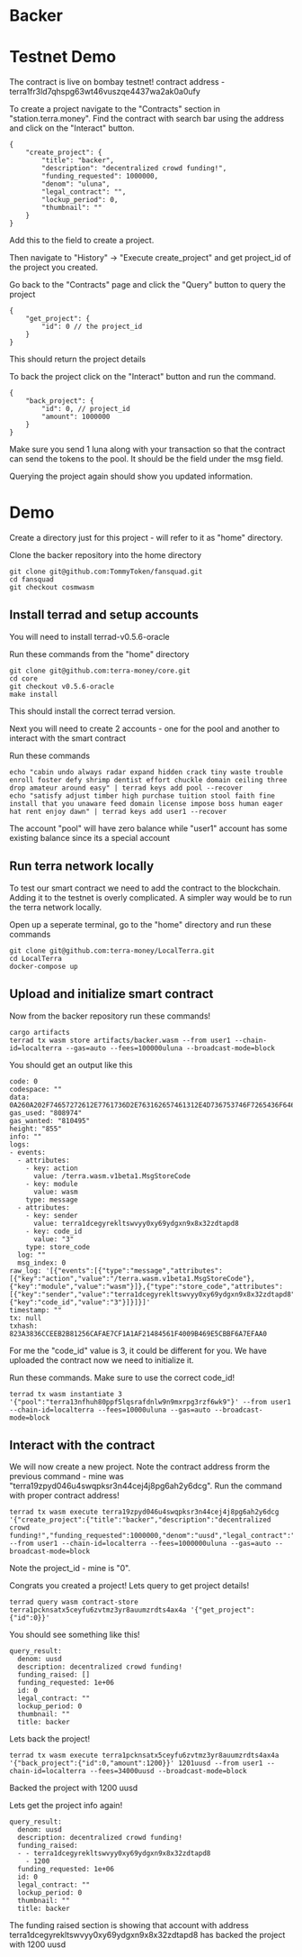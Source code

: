 # Backer

# Testnet Demo

The contract is live on bombay testnet! contract address - terra1fr3ld7qhspg63wt46vuszqe4437wa2ak0a0ufy

To create a project navigate to the "Contracts" section in "station.terra.money". 
Find the contract with search bar using the address and click on the "Interact" button.
```
{
	"create_project": {
		"title": "backer",
		"description": "decentralized crowd funding!",
		"funding_requested": 1000000,
		"denom": "uluna",
		"legal_contract": "",
		"lockup_period": 0,
		"thumbnail": ""
	}
}
```
Add this to the field to create a project.

Then navigate to "History" -> "Execute create_project" and get project_id of the project you created.

Go back to the "Contracts" page and click the "Query" button to query the project
```
{
	"get_project": {
		"id": 0 // the project_id
	}
}
```
This should return the project details

To back the project click on the "Interact" button and run the command.
```
{
	"back_project": {
		"id": 0, // project_id
		"amount": 1000000
	}
}
```
Make sure you send 1 luna along with your transaction so that the contract can send the tokens to the pool. It should be the field under the msg field.

Querying the project again should show you updated information.

# Demo

Create a directory just for this project - will refer to it as "home" directory.

Clone the backer repository into the home directory
```
git clone git@github.com:TommyToken/fansquad.git
cd fansquad
git checkout cosmwasm
```

## Install terrad and setup accounts
You will need to install terrad-v0.5.6-oracle

Run these commands from the "home" directory
```
git clone git@github.com:terra-money/core.git
cd core
git checkout v0.5.6-oracle
make install
```
This should install the correct terrad version.

Next you will need to create 2 accounts - one for the pool and another to interact with the smart contract

Run these commands
```
echo "cabin undo always radar expand hidden crack tiny waste trouble enroll foster defy shrimp dentist effort chuckle domain ceiling three drop amateur around easy" | terrad keys add pool --recover
echo "satisfy adjust timber high purchase tuition stool faith fine install that you unaware feed domain license impose boss human eager hat rent enjoy dawn" | terrad keys add user1 --recover
```

The account "pool" will have zero balance while "user1" account has some existing balance since its a special account

## Run terra network locally
To test our smart contract we need to add the contract to the blockchain. Adding it to the testnet is overly complicated. A simpler way would be to run the terra network locally.

Open up a seperate terminal, go to the "home" directory and run these commands
```
git clone git@github.com:terra-money/LocalTerra.git
cd LocalTerra
docker-compose up
```

## Upload and initialize smart contract

Now from the backer repository run these commands!
```
cargo artifacts
terrad tx wasm store artifacts/backer.wasm --from user1 --chain-id=localterra --gas=auto --fees=100000uluna --broadcast-mode=block
```
You should get an output like this
```
code: 0
codespace: ""
data: 0A260A202F74657272612E7761736D2E763162657461312E4D736753746F7265436F646512020803
gas_used: "808974"
gas_wanted: "810495"
height: "855"
info: ""
logs:
- events:
  - attributes:
    - key: action
      value: /terra.wasm.v1beta1.MsgStoreCode
    - key: module
      value: wasm
    type: message
  - attributes:
    - key: sender
      value: terra1dcegyrekltswvyy0xy69ydgxn9x8x32zdtapd8
    - key: code_id
      value: "3"
    type: store_code
  log: ""
  msg_index: 0
raw_log: '[{"events":[{"type":"message","attributes":[{"key":"action","value":"/terra.wasm.v1beta1.MsgStoreCode"},{"key":"module","value":"wasm"}]},{"type":"store_code","attributes":[{"key":"sender","value":"terra1dcegyrekltswvyy0xy69ydgxn9x8x32zdtapd8"},{"key":"code_id","value":"3"}]}]}]'
timestamp: ""
tx: null
txhash: 823A3836CCEEB2B81256CAFAE7CF1A1AF21484561F4009B469E5CBBF6A7EFAA0
```

For me the "code_id" value is 3, it could be different for you.
We have uploaded the contract now we need to initialize it.

Run these commands. Make sure to use the correct code_id!
```
terrad tx wasm instantiate 3 '{"pool":"terra13nfhuh80ppf5lqsrafdnlw9n9mxrpg3rzf6wk9"}' --from user1 --chain-id=localterra --fees=10000uluna --gas=auto --broadcast-mode=block
```

## Interact with the contract

We will now create a new project. Note the contract address frorm the previous command - mine was "terra19zpyd046u4swqpksr3n44cej4j8pg6ah2y6dcg".
Run the command with proper contract address!
```
terrad tx wasm execute terra19zpyd046u4swqpksr3n44cej4j8pg6ah2y6dcg '{"create_project":{"title":"backer","description":"decentralized crowd funding!","funding_requested":1000000,"denom":"uusd","legal_contract":"","lockup_period":0,"thumbnail":""}}' --from user1 --chain-id=localterra --fees=1000000uluna --gas=auto --broadcast-mode=block
```
Note the project_id - mine is "0".

Congrats you created a project! Lets query to get project details!

```
terrad query wasm contract-store terra1pcknsatx5ceyfu6zvtmz3yr8auumzrdts4ax4a '{"get_project":{"id":0}}'
```
You should see something like this!
```
query_result:
  denom: uusd
  description: decentralized crowd funding!
  funding_raised: []
  funding_requested: 1e+06
  id: 0
  legal_contract: ""
  lockup_period: 0
  thumbnail: ""
  title: backer
```

Lets back the project!

```
terrad tx wasm execute terra1pcknsatx5ceyfu6zvtmz3yr8auumzrdts4ax4a '{"back_project":{"id":0,"amount":1200}}' 1201uusd --from user1 --chain-id=localterra --fees=34000uusd --broadcast-mode=block
```
Backed the project with 1200 uusd

Lets get the project info again!
```
query_result:
  denom: uusd
  description: decentralized crowd funding!
  funding_raised:
  - - terra1dcegyrekltswvyy0xy69ydgxn9x8x32zdtapd8
    - 1200
  funding_requested: 1e+06
  id: 0
  legal_contract: ""
  lockup_period: 0
  thumbnail: ""
  title: backer
```

The funding raised section is showing that account with address terra1dcegyrekltswvyy0xy69ydgxn9x8x32zdtapd8 has backed the project with 1200 uusd